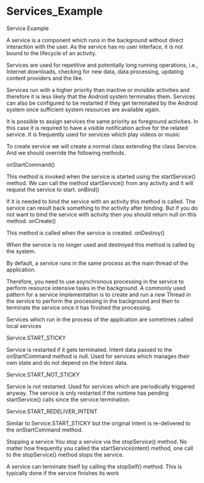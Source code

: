 # Services_Example
Service Example


A service is a component which runs in the background without direct interaction with the user. As the service has no user interface, it is not bound to the lifecycle of an activity.

Services are used for repetitive and potentially long running operations, i.e., Internet downloads, checking for new data, data processing, updating content providers and the like.

Services run with a higher priority than inactive or invisible activities and therefore it is less likely that the Android system terminates them. Services can also be configured to be restarted if they get terminated by the Android system once sufficient system resources are available again.

It is possible to assign services the same priority as foreground activities. In this case it is required to have a visible notification active for the related service. It is frequently used for services which play videos or music







To create service we will create a normal class extending the class Service. And we should override the following methods.

onStartCommand()

This method is invoked when the service is started using the startService() method. We can call the method startService() from any activity and it will request the service to start.
onBind()

If it is needed to bind the service with an activity this method is called. The service can result back something to the activity after binding. But if you do not want to bind the service with activity then you should return null on this method.
onCreate()

This method is called when the service is created.
onDestroy()

When the service is no longer used and destroyed this method is called by the system.





By default, a service runs in the same process as the main thread of the application.

Therefore, you need to use asynchronous processing in the service to perform resource intensive tasks in the background. A commonly used pattern for a service implementation is to create and run a new Thread in the service to perform the processing in the background and then to terminate the service once it has finished the processing.

Services which run in the process of the application are sometimes called local services




Service.START_STICKY

Service is restarted if it gets terminated. Intent data passed to the onStartCommand method is null. Used for services which manages their own state and do not depend on the Intent data.

Service.START_NOT_STICKY

Service is not restarted. Used for services which are periodically triggered anyway. The service is only restarted if the runtime has pending startService() calls since the service termination.

Service.START_REDELIVER_INTENT

Similar to Service.START_STICKY but the original Intent is re-delivered to the onStartCommand method.





Stopping a service
You stop a service via the stopService() method. No matter how frequently you called the startService(intent) method, one call to the stopService() method stops the service.

A service can terminate itself by calling the stopSelf() method. This is typically done if the service finishes its work
